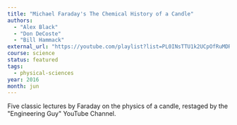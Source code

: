 ```yaml
---
title: "Michael Faraday's The Chemical History of a Candle"
authors:
  - "Alex Black"
  - "Don DeCoste"
  - "Bill Hammack"
external_url: "https://youtube.com/playlist?list=PL0INsTTU1k2UCpOfRuMDR-wlvWkLan1_r"
course: science
status: featured
tags:
  - physical-sciences
year: 2016
month: jun
---
```


Five classic lectures by Faraday on the physics of a candle, restaged by the "Engineering Guy" YouTube Channel.
